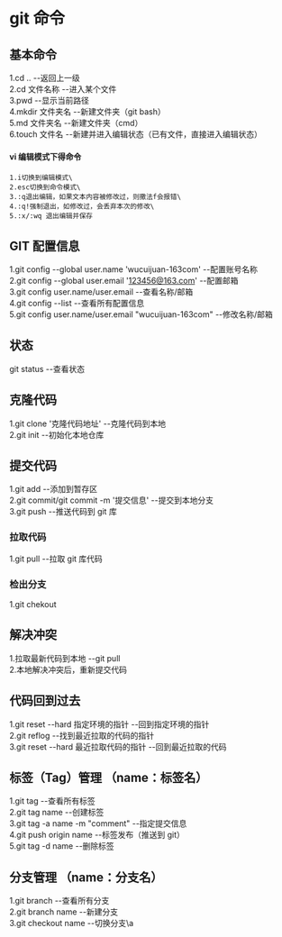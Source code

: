 # git 命令

##

## 基本命令

1.cd .. --返回上一级\
2.cd 文件名称 --进入某个文件\
3.pwd --显示当前路径\
4.mkdir 文件夹名 --新建文件夹（git bash）\
5.md 文件夹名 --新建文件夹（cmd）\
6.touch 文件名 --新建并进入编辑状态（已有文件，直接进入编辑状态）

#### vi 编辑模式下得命令

    1.i切换到编辑模式\
    2.esc切换到命令模式\
    3.:q退出编辑，如果文本内容被修改过，则撒法f会报错\
    4.:q!强制退出，如修改过，会丢弃本次的修改\
    5.:x/:wq 退出编辑并保存

## GIT 配置信息

1.git config --global user.name 'wucuijuan-163com' --配置账号名称\
2.git config --global user.email '123456@163.com' --配置邮箱\
3.git config user.name/user.email --查看名称/邮箱\
4.git config --list --查看所有配置信息\
5.git config user.name/user.email "wucuijuan-163com" --修改名称/邮箱

## 状态

git status --查看状态

## 克隆代码

1.git clone '克隆代码地址' --克隆代码到本地\
2.git init --初始化本地仓库

## 提交代码

1.git add --添加到暂存区\
2.git commit/git commit -m '提交信息' --提交到本地分支\
3.git push --推送代码到 git 库

### 拉取代码

1.git pull --拉取 git 库代码

### 检出分支

1.git chekout

## 解决冲突

1.拉取最新代码到本地 --git pull\
2.本地解决冲突后，重新提交代码

## 代码回到过去

1.git reset --hard 指定环境的指针 --回到指定环境的指针\
2.git reflog --找到最近拉取的代码的指针\
3.git reset --hard 最近拉取代码的指针 --回到最近拉取的代码

## 标签（Tag）管理 （name：标签名）

1.git tag --查看所有标签\
2.git tag name --创建标签\
3.git tag -a name -m "comment" --指定提交信息\
4.git push origin name --标签发布（推送到 git）\
5.git tag -d name --删除标签

## 分支管理 （name：分支名）

1.git branch --查看所有分支\
2.git branch name --新建分支\
3.git checkout name --切换分支\a
